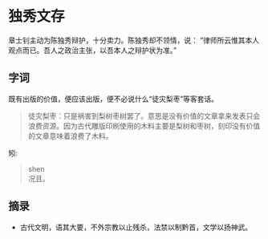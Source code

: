 # 独秀文存
章士钊主动为陈独秀辩护，十分卖力。陈独秀却不领情，说：
“律师所云惟其本人观点而已。吾人之政治主张，以吾本人之辩护状为准。”

## 字词
既有出版的价值，便应该出版，便不必说什么“徒灾梨枣”等客套话。
> 徒灾梨枣：只是祸害到梨树枣树罢了。意思是没有价值的文章拿来发表只会浪费资源。因为古代雕版印刷使用的木料主要是梨树和枣树，刻印没有价值的文章意味着浪费了木料。 
 
矧:
> shen  
> 况且。
## 摘录
* 古代文明，语其大要，不外宗教以止残杀，法禁以制黔首，文学以扬神武。

